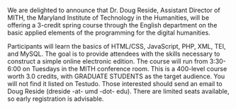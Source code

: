 We are delighted to announce that Dr. Doug Reside, Assistant Director of MITH, the Maryland Institute of Technology in the Humanities, will be offering a 3-credit spring course through the English department on the basic applied elements of the programming for the digital humanities.

Participants will learn the basics of HTML/CSS, JavaScript, PHP, XML, TEI, and MySQL. The goal is to provide attendees with the skills necessary to construct a simple online electronic edition. The course will run from 3:30-6:00 on Tuesdays in the MITH conference room. This is a 400-level course worth 3.0 credits, with GRADUATE STUDENTS as the target audience. You will not find it listed on Testudo. Those interested should send an email to Doug Reside (dreside -at- umd -dot- edu). There are limited seats available, so early registration is advisable.